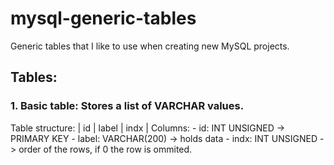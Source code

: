 # mysql-generic-tables
Generic tables that I like to use when creating new MySQL projects.


## Tables: 

### 1. Basic table: Stores a list of VARCHAR values.

Table structure: | id | label | indx |
Columns:
	- id: 		INT UNSIGNED -> PRIMARY KEY
	- label: 	VARCHAR(200) -> holds data
	- indx:		INT UNSIGNED -> order of the rows, if 0 the row is ommited.
